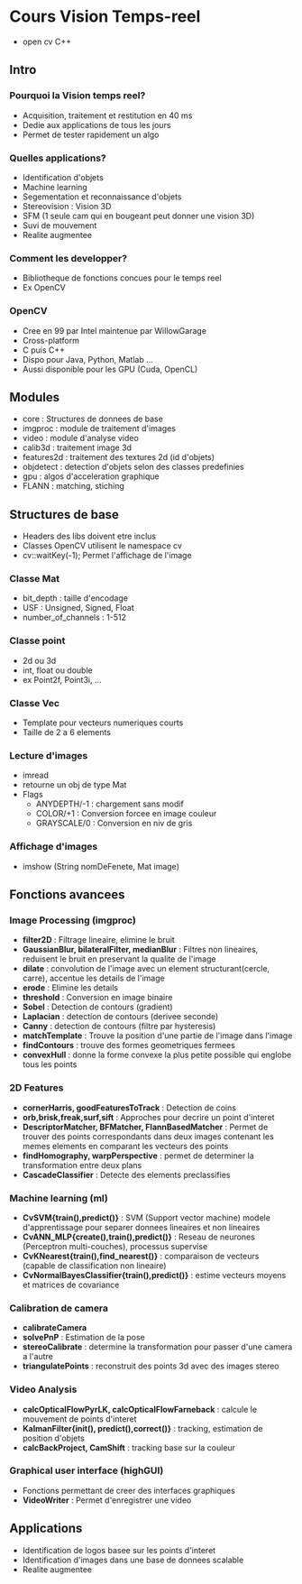 # Cours Vision Temps-reel

- open cv C++

## Intro
### Pourquoi la Vision temps reel?
- Acquisition, traitement et restitution en 40 ms
- Dedie aux applications de tous les jours
- Permet de tester rapidement un algo

### Quelles applications?
- Identification d'objets
- Machine learning
- Segementation et reconnaissance d'objets
- Stereovision : Vision 3D
- SFM (1 seule cam qui en bougeant peut donner une vision 3D)
- Suvi de mouvement
- Realite augmentee

### Comment les developper?
- Bibliotheque de fonctions concues pour le temps reel
- Ex OpenCV

### OpenCV
- Cree en 99 par Intel maintenue par WillowGarage
- Cross-platform
- C puis C++
- Dispo pour Java, Python, Matlab ...
- Aussi disponible pour les GPU (Cuda, OpenCL)

## Modules
- core : Structures de donnees de base
- imgproc : module de traitement d'images
- video : module d'analyse video
- calib3d : traitement image 3d
- features2d : traitement des textures 2d (id d'objets)
- objdetect : detection d'objets selon des classes predefinies
- gpu : algos d'acceleration graphique
- FLANN : matching, stiching

## Structures de base
- Headers des libs doivent etre inclus
- Classes OpenCV utilisent le namespace cv
- cv::waitKey(-1); Permet l'affichage de l'image

### Classe Mat
- bit_depth : taille d'encodage
- USF : Unsigned, Signed, Float
- number_of_channels : 1-512

### Classe point
- 2d ou 3d
- int, float ou double
- ex Point2f, Point3i, ...

### Classe Vec
- Template pour vecteurs numeriques courts
- Taille de 2 a 6 elements

### Lecture d'images
- imread
- retourne un obj de type Mat
- Flags
  - ANYDEPTH/-1 : chargement sans modif
  - COLOR/+1 : Conversion forcee en image couleur
  - GRAYSCALE/0 : Conversion en niv de gris

### Affichage d'images
- imshow (String nomDeFenete, Mat image)

## Fonctions avancees
### Image Processing (imgproc)
- **filter2D** : Filtrage lineaire, elimine le bruit
- **GaussianBlur, bilateralFilter, medianBlur** : Filtres non lineaires, reduisent le bruit en preservant la qualite de l'image
- **dilate** : convolution de l'image avec un element structurant(cercle, carre), accentue les details de l'image
- **erode** : Elimine les details
- **threshold** : Conversion en image binaire
- **Sobel** : Detection de contours (gradient)
- **Laplacian** : detection de contours (derivee seconde)
- **Canny** : detection de contours (filtre par hysteresis)
- **matchTemplate** : Trouve la position d'une partie de l'image dans l'image
- **findContours** : trouve des formes geometriques fermees
- **convexHull** : donne la forme convexe la plus petite possible qui englobe tous les points

### 2D Features
- **cornerHarris, goodFeaturesToTrack** : Detection de coins
- **orb,brisk,freak,surf,sift** : Approches pour decrire un point d'interet
- **DescriptorMatcher, BFMatcher, FlannBasedMatcher** : Permet de trouver des points correspondants dans deux images contenant les memes elements en comparant les vecteurs des points
- **findHomography, warpPerspective** : permet de determiner la transformation entre deux plans
- **CascadeClassifier** : Detecte des elements preclassifies

### Machine learning (ml)
- **CvSVM{train(),predict()}** : SVM (Support vector machine) modele d'apprentissage pour separer donnees lineaires et non lineaires
- **CvANN_MLP{create(),train(),predict()}** : Reseau de neurones (Perceptron multi-couches), processus supervise  
- **CvKNearest{train(),find_nearest()}** : comparaison de vecteurs (capable de classification non lineaire)
- **CvNormalBayesClassifier{train(),predict()}** : estime vecteurs moyens et matrices de covariance

### Calibration de camera
- **calibrateCamera**
- **solvePnP** : Estimation de la pose
- **stereoCalibrate** : determine la transformation pour passer d'une camera a l'autre
- **triangulatePoints** : reconstruit des points 3d avec des images stereo

### Video Analysis
- **calcOpticalFlowPyrLK, calcOpticalFlowFarneback** : calcule le mouvement de points d'interet
- **KalmanFilter{init(), predict(),correct()}** : tracking, estimation de position d'objets
- **calcBackProject, CamShift** : tracking base sur la couleur

### Graphical user interface (highGUI)
- Fonctions permettant de creer des interfaces graphiques
- **VideoWriter** : Permet d'enregistrer une video

## Applications
- Identification de logos basee sur les points d'interet
- Identification d'images dans une base de donnees scalable
- Realite augmentee

